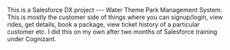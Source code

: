 This is a Salesforce DX project --- Water Theme Park Management System.
This is mostly the customer side of things where you can signup/login, view rides, get details, book a package, view ticket history of a particular customer etc.
I did this on my own after two months of Salesforce training under Cognizant.
